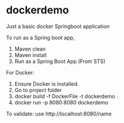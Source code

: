 # dockerdemo
Just a basic docker Springboot application

To run as a Spring boot app, 
1) Maven clean
2) Maven install
3) Run as a Spring Boot App (From STS)

For Docker:
1) Ensure Docker is installed. 
2) Go to project folder 
3) docker build -f DockerFile -t dockerdemo .
4) docker run -p 8080:8080 dockerdemo

To validate: use http://localhost:8080/name
